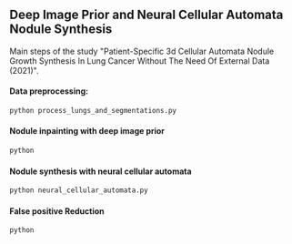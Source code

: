 ## Deep Image Prior and Neural Cellular Automata Nodule Synthesis
Main steps of the study "Patient-Specific 3d Cellular Automata Nodule Growth Synthesis In Lung Cancer Without The Need Of External Data (2021)".

#### Data preprocessing:
```bash
python process_lungs_and_segmentations.py
```

#### Nodule inpainting with deep image prior
```bash
python 
```

#### Nodule synthesis with neural cellular automata
```bash
python neural_cellular_automata.py
```

#### False positive Reduction
```bash
python 
```